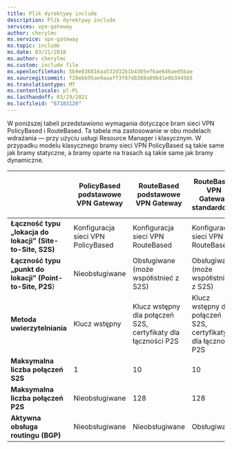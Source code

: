 ```yaml
---
title: Plik dyrektywy include
description: Plik dyrektywy include
services: vpn-gateway
author: cherylmc
ms.service: vpn-gateway
ms.topic: include
ms.date: 03/21/2018
ms.author: cherylmc
ms.custom: include file
ms.openlocfilehash: 5b9e036816aa532d32b1b4305ef6ae646ae05bae
ms.sourcegitcommit: f28ebb95ae9aaaff3f87d8388a09b41e0b3445b5
ms.translationtype: MT
ms.contentlocale: pl-PL
ms.lasthandoff: 03/29/2021
ms.locfileid: "67183120"
---
```

W poniższej tabeli przedstawiono wymagania dotyczące bram sieci VPN PolicyBased i RouteBased. Ta tabela ma zastosowanie w obu modelach wdrażania — przy użyciu usługi Resource Manager i klasycznym. W przypadku modelu klasycznego bramy sieci VPN PolicyBased są takie same jak bramy statyczne, a bramy oparte na trasach są takie same jak bramy dynamiczne.

|  | **PolicyBased podstawowe VPN Gateway** | **RouteBased podstawowe VPN Gateway** | **RouteBased VPN Gateway standardowa** | **VPN Gateway o wysokiej wydajności RouteBased** |
| --- | --- | --- | --- | --- |
| **Łączność typu „lokacja do lokacji” (Site-to-Site, S2S)** |Konfiguracja sieci VPN PolicyBased |Konfiguracja sieci VPN RouteBased |Konfiguracja sieci VPN RouteBased |Konfiguracja sieci VPN RouteBased |
| **Łączność typu „punkt do lokacji” (Point-to-Site, P2S**) |Nieobsługiwane |Obsługiwane (może współistnieć z S2S) |Obsługiwane (może współistnieć z S2S) |Obsługiwane (może współistnieć z S2S) |
| **Metoda uwierzytelniania** |Klucz wstępny |Klucz wstępny dla połączeń S2S, certyfikaty dla łączności P2S |Klucz wstępny dla połączeń S2S, certyfikaty dla łączności P2S |Klucz wstępny dla połączeń S2S, certyfikaty dla łączności P2S |
| **Maksymalna liczba połączeń S2S** |1 |10 |10 |30 |
| **Maksymalna liczba połączeń P2S** |Nieobsługiwane |128 |128 |128 |
| **Aktywna obsługa routingu (BGP)** |Nieobsługiwane |Nieobsługiwane |Obsługiwane |Obsługiwane |

